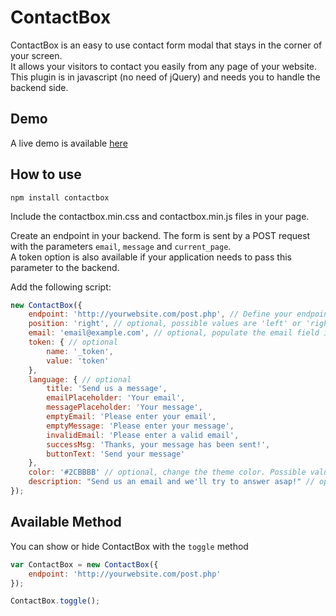 # ContactBox
ContactBox is an easy to use contact form modal that stays in the corner of your screen.  
It allows your visitors to contact you easily from any page of your website.  
This plugin is in javascript (no need of jQuery) and needs you to handle the backend side.

## Demo
A live demo is available [here](https://www.dronejobs.co)

## How to use
`npm install contactbox`

Include the contactbox.min.css and contactbox.min.js files in your page.

Create an endpoint in your backend. The form is sent by a POST request with the parameters `email`, `message` and `current_page`.  
A token option is also available if your application needs to pass this parameter to the backend.

Add the following script:
```javascript
new ContactBox({
    endpoint: 'http://yourwebsite.com/post.php', // Define your endpoint for the POST request
    position: 'right', // optional, possible values are 'left' or 'right'
    email: 'email@example.com', // optional, populate the email field if you already know user's email
    token: { // optional
        name: '_token',
        value: 'token'
    },
    language: { // optional
        title: 'Send us a message',
        emailPlaceholder: 'Your email',
        messagePlaceholder: 'Your message',
        emptyEmail: 'Please enter your email',
        emptyMessage: 'Please enter your message',
        invalidEmail: 'Please enter a valid email',
        successMsg: 'Thanks, your message has been sent!',
        buttonText: 'Send your message'
    },
    color: '#2CBBBB' // optional, change the theme color. Possible values are HEX color "#000000" or color name "black"
    description: "Send us an email and we'll try to answer asap!" // optional, display a small description before the form
});
```

## Available Method
You can show or hide ContactBox with the `toggle` method
```javascript
var ContactBox = new ContactBox({
    endpoint: 'http://yourwebsite.com/post.php'
});

ContactBox.toggle();
``` 